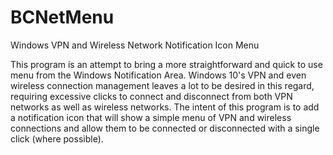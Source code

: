 # BCNetMenu
Windows VPN and Wireless Network Notification Icon Menu

This program is an attempt to bring a more straightforward and quick to use menu from the Windows Notification Area.
Windows 10's VPN and even wireless connection management leaves a lot to be desired in this regard, requiring excessive clicks to connect and
disconnect from both VPN networks as well as wireless networks. The intent of this program is to add a notification icon that will show a simple menu of VPN and
wireless connections and allow them to be connected or disconnected with a single click (where possible).
